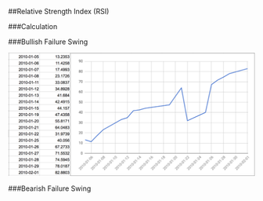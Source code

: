 ##Relative Strength Index (RSI)

###Calculation

###Bullish Failure Swing

![Bullish Failure Swing](relative-strength-bullish-failure-swing.png)

###Bearish Failure Swing
